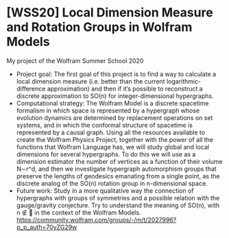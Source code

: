 # [WSS20] Local Dimension Measure and Rotation Groups in Wolfram Models 
My project of the Wolfram Summer School 2020
- Project goal: The first goal of this project is to find a way to calculate a local dimension measure (i.e. better than the current logarithmic-difference approximation) and then if it’s possible to reconstruct a discrete approximation to SO(n) for integer-dimensional hypergraphs.
- Computational strategy:
The Wolfram Model is a discrete spacetime formalism in which space is represented by a hypergraph whose evolution dynamics are determined by replacement operations on set systems, and in which the conformal structure of spacetime is represented by a causal graph. Using all the resources available to create the Wolfram Physics Project, together with the power of all the functions that Wolfram Language has, we will study global and local dimensions for several hypergraphs. To do this we will use as a dimension estimator the number of vertices as a function of their volume N∼r^d, and then we investigate hypergraph automorphism groups that preserve the lengths of geodesics emanating from a single point, as the discrete analog of the SO(n) rotation group in n-dimensional space.
- Future work:
 Study in a more qualitative way the connection of hypergraphs with groups of symmetries and a possible relation with the gauge/gravity conjecture.
Try to understand the meaning of SO(n), with n ∉  in the context of the Wolfram Models.
https://community.wolfram.com/groups/-/m/t/2027996?p_p_auth=70yZG29w

